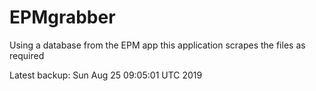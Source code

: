 # EPMgrabber
Using a database from the EPM app this application scrapes the files as required


Latest backup: Sun Aug 25 09:05:01 UTC 2019
